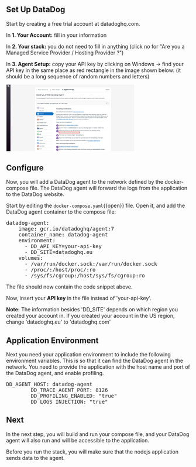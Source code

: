## Set Up DataDog 

Start by creating a free trial account at datadoghq.com. 

In **1. Your Account:**
fill in your information

In **2. Your stack:**
you do not need to fill in anything (click no for "Are you a Managed Service Provider / Hosting Provider ?")

In **3. Agent Setup:**
copy your API key by clicking on Windows -> find your API key in the same place as red rectangle in the image shown below: (it should be a long sequence of random numbers and letters)

<img src="https://github.com/andrebrogard/katacoda-scenarios/blob/main/datadog-tutorial/api_key.png?raw=true" alt="API_Key" width="350px" />

## Configure 

Now, you will add a DataDog agent to the network defined by the docker-compose file. The DataDog agent will forward the logs from the application to the DataDog website.

Start by editing the `docker-compose.yaml`{{open}} file. Open it, and add the DataDog agent container to the compose file:

<pre class="file" data-filename="docker-compose.yaml" data-target="insert" data-marker="#TODO-add-DD-service">
datadog-agent:
    image: gcr.io/datadoghq/agent:7
    container_name: datadog-agent
    environment:
      - DD_API_KEY=your-api-key
      - DD_SITE=datadoghq.eu
    volumes:
      - /var/run/docker.sock:/var/run/docker.sock
      - /proc/:/host/proc/:ro
      - /sys/fs/cgroup:/host/sys/fs/cgroup:ro
</pre>

The file should now contain the code snippet above.

Now, insert your **API key** in the file instead of 'your-api-key'.

**Note:** The information besides 'DD_SITE' depends on which region you created your account in. If you created your account in the US region, change 'datadoghq.eu' to 'datadoghq.com'

## Application Environment
Next you need your application environment to include the following environment variables. This is so that it can find the DataDog agent in the network. You need to provide the application with the host name and port of the DataDog agent, and enable profiling. 

<pre class="file" data-filename="docker-compose.yaml" data-target="insert" data-marker="#TODO-add-DD-environment">
DD_AGENT_HOST: datadog-agent 
        DD_TRACE_AGENT_PORT: 8126 
        DD_PROFILING_ENABLED: "true" 
        DD_LOGS_INJECTION: "true"
</pre>

## Next
In the next step, you will build and run your compose file, and your DataDog agent will also run and will be accessible to the application. 

Before you run the stack, you will make sure that the nodejs application sends data to the agent.